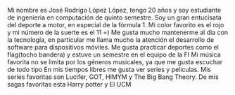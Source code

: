 Mi nombre es José Rodrigo López López, tengo 20 años y soy estudiante de ingenieria en computación de quinto semestre.
Soy un gran entucisata del deporte a motor, en especial de la fórmula 1.
Mi color favorito es el rojo y mi número de la suerte es el 11 =)
Me gusta mucho mantenerme al dia con la tecnología, en particular me llama mucho la atención el desarrollo de software para dispositivos móviles.
Me gusta practicar deportes como el flag(tocho bandera) y estuve un semestre en el equipo de la FI
Mi música favorita no se limita por los géneros musicales, ya que me gusta escuchar de todo tipo
En mis tiempos libres me gusta ver series y peliculas. Mis series favoritas son Lucifer, GOT, HIMYM y The Big Bang Theory.
De mis sagas favoritas esta Harry potter y El UCM
